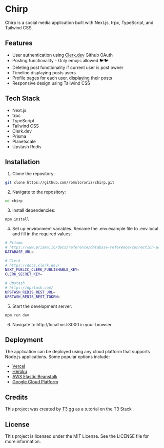 # Chirp

Chirp is a social media application built with Next.js, trpc, TypeScript, and Tailwind CSS.

## Features

- User authentication using [Clerk.dev](https://clerk.dev/) Github OAuth
- Posting functionality - Only emojis allowed 🐦🐦
- Deleting post functionality if current user is post owner
- Timeline displaying posts users
- Profile pages for each user, displaying their posts
- Responsive design using Tailwind CSS

## Tech Stack

- Next.js
- trpc
- TypeScript
- Tailwind CSS
- Clerk.dev
- Prisma
- Planetscale
- Upstash Redis

## Installation

1. Clone the repository:

```sh
git clone https://github.com/romulororiz/chirp.git
```

2. Navigate to the repository:

```sh
cd chirp
```

3. Install dependencies:

```sh
npm install
```

4. Set up environment variables. Rename the .env.example file to .env.local and fill in the required values:

```sh
# Prisma
# https://www.prisma.io/docs/reference/database-reference/connection-urls#env
DATABASE_URL=

# Clerk
# https://docs.clerk.dev/
NEXT_PUBLIC_CLERK_PUBLISHABLE_KEY=
CLERK_SECRET_KEY=

# Upstash
# https://upstash.com/
UPSTASH_REDIS_REST_URL=
UPSTASH_REDIS_REST_TOKEN=
```

5. Start the development server:

```sh
npm run dev
```

6. Navigate to http://localhost:3000 in your browser.

## Deployment

The application can be deployed using any cloud platform that supports Node.js applications. Some popular options include:

- [Vercel](https://vercel.com/)
- [Heroku](https://heroku.com/)
- [AWS Elastic Beanstalk](https://aws.amazon.com/pt/elasticbeanstalk/)
- [Google Cloud Platform](https://cloud.google.com/)

## Credits
This project was created by [T3.gg](https://twitter.com/t3dotgg) as a tutorial on the T3 Stack

## License
This project is licensed under the MIT License. See the LICENSE file for more information.
